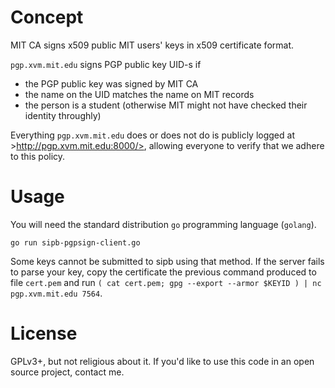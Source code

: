 # Concept

MIT CA signs x509 public MIT users' keys in x509 certificate format.

`pgp.xvm.mit.edu` signs PGP public key UID-s if

- the PGP public key was signed by MIT CA
- the name on the UID matches the name on MIT records
- the person is a student (otherwise MIT might not have checked their identity throughly)

Everything `pgp.xvm.mit.edu` does or does not do is publicly logged at >http://pgp.xvm.mit.edu:8000/>, allowing everyone to verify that we adhere to this policy.

# Usage

You will need the standard distribution `go` programming language (`golang`).

	go run sipb-pgpsign-client.go

Some keys cannot be submitted to sipb using that method. If the server fails to parse your key, copy the certificate the previous command produced to file `cert.pem` and run `( cat cert.pem; gpg --export --armor $KEYID ) | nc pgp.xvm.mit.edu 7564`.

# License

GPLv3+, but not religious about it. If you'd like to use this code in an open source project, contact me.
